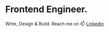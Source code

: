 # Frontend Engineer.


Write, Design & Build. 
Reach me on 📫 <a href="https://linkedin.com/in/emekamba">Linkedin</a> 
